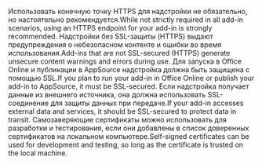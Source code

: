 <span data-ttu-id="5d21a-101">Использовать конечную точку HTTPS для надстройки не обязательно, но настоятельно рекомендуется.</span><span class="sxs-lookup"><span data-stu-id="5d21a-101">While not strictly required in all add-in scenarios, using an HTTPS endpoint for your add-in is strongly recommended.</span></span> <span data-ttu-id="5d21a-102">Надстройки без SSL-защиты (HTTPS) выдают предупреждения о небезопасном контенте и ошибки во время использования.</span><span class="sxs-lookup"><span data-stu-id="5d21a-102">Add-ins that are not SSL-secured (HTTPS) generate unsecure content warnings and errors during use.</span></span> <span data-ttu-id="5d21a-103">Для запуска в Office Online и публикации в AppSource надстройка должна быть защищена с помощью SSL.</span><span class="sxs-lookup"><span data-stu-id="5d21a-103">If you plan to run your add-in in Office Online or publish your add-in to AppSource, it must be SSL-secured.</span></span> <span data-ttu-id="5d21a-104">Если надстройка получает данные из внешнего источника, она должна использовать SSL-соединение для защиты данных при передаче.</span><span class="sxs-lookup"><span data-stu-id="5d21a-104">If your add-in accesses external data and services, it should be SSL-secured to protect data in transit.</span></span> <span data-ttu-id="5d21a-105">Самозаверяющие сертификаты можно использовать для разработки и тестирования, если они добавлены в список доверенных сертификатов на локальном компьютере.</span><span class="sxs-lookup"><span data-stu-id="5d21a-105">Self-signed certificates can be used for development and testing, so long as the certificate is trusted on the local machine.</span></span>

